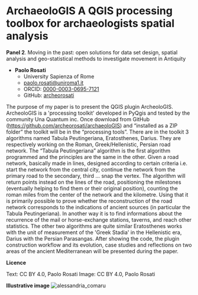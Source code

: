 # ArchaeoloGIS A QGIS processing toolbox for archaeologists spatial analysis

**Panel 2**.  Moving in the past: open solutions for data set design, spatial analysis and geo-statistical methods to investigate movement in Antiquity

- **Paolo Rosati**
  - University Sapienza of Rome
  - [paolo.rosati@uniroma1.it](mailto:paolo.rosati@uniroma1.it)
  -  ORCID: [0000-0003-0695-7121](https://orcid.org/0000-0003-0695-7121)
  -  GitHub: [archeorosati](https://github.com/archeorosati)


The purpose of my paper is to present the QGIS plugin ArcheoloGIS. ArcheoloGIS is a 'processing toolkit' developed in PyQgis and tested by the community Una Quantum inc. Once download from GitHub (https://github.com/archeorosati/archaeoloGIS) and “installed as a ZIP folder” the toolkit will be in the “processing tools”.
There are in the toolkit 3 algorithms named Tabula Peutingeriana, Eratosthenes, Darius. They are respectively working on the Roman, Greek/Hellenistic, Persian road network. The “Tabula Peutingeriana” algorithm is the first algorithm programmed and the principles are the same in the other. Given a road network, basically made in lines, designed according to certain criteria i.e. start the network from the central city, continue the network from the primary road to the secondary, third … snap the vertex. The algorithm will return points instead on the lines of the road, positioning the milestones (eventually helping to find them or their original position), counting the roman miles from the center of the network and the kilometre. Using that it is primarily possible to prove whether the reconstruction of the road network corresponds to the indications of ancient sources (in particular the Tabula Peutingeriana).
In another way it is to find informations about the recurrence of the mail or horse-exchange stations, taverns, and reach other statistics.
The other two algorithms are quite similar Eratosthenes works with the unit of measurement of the 'Greek Stadia' in the Hellenistic era, Darius with the Persian Parasangas. After showing the code, the plugin construction workflow and its evolution, case studies and reflections on two areas of the ancient Mediterranean will be presented during the paper.


**Licence**

Text: CC BY 4.0, Paolo Rosati
Image: CC BY 4.0, Paolo Rosati

**Illustrative image**
![alessandria_comaru](https://user-images.githubusercontent.com/39003545/176473048-5e3ed3b8-9382-4336-97ca-222c36fc2f71.png)
